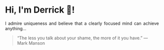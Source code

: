 # Hi, I'm Derrick 👋!
<p align="justify">I admire uniqueness and believe that a clearly focused mind can achieve anything...</p> 
<!-- #quote-start -->
<blockquote>&ldquo;The less you talk about your shame, the more of it you have.&rdquo; &mdash; <footer>Mark Manson</footer></blockquote>
<!-- #quote-end -->
